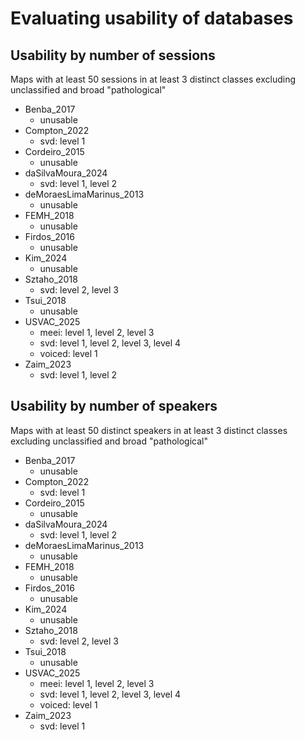 # Evaluating usability of databases

## Usability by number of sessions

Maps with at least 50 sessions in at least 3 distinct classes excluding unclassified and broad "pathological"

- Benba_2017
  - unusable
- Compton_2022
  - svd: level 1
- Cordeiro_2015
  - unusable
- daSilvaMoura_2024
  - svd: level 1, level 2
- deMoraesLimaMarinus_2013
  - unusable
- FEMH_2018
  - unusable
- Firdos_2016
  - unusable
- Kim_2024
  - unusable
- Sztaho_2018
  - svd: level 2, level 3
- Tsui_2018
  - unusable
- USVAC_2025
  - meei: level 1, level 2, level 3
  - svd: level 1, level 2, level 3, level 4
  - voiced: level 1
- Zaim_2023
  - svd: level 1, level 2

## Usability by number of speakers

Maps with at least 50 distinct speakers in at least 3 distinct classes excluding unclassified and broad "pathological"

- Benba_2017
  - unusable
- Compton_2022
  - svd: level 1
- Cordeiro_2015
  - unusable
- daSilvaMoura_2024
  - svd: level 1, level 2
- deMoraesLimaMarinus_2013
  - unusable
- FEMH_2018
  - unusable
- Firdos_2016
  - unusable
- Kim_2024
  - unusable
- Sztaho_2018
  - svd: level 2, level 3
- Tsui_2018
  - unusable
- USVAC_2025
  - meei: level 1, level 2, level 3
  - svd: level 1, level 2, level 3, level 4
  - voiced: level 1
- Zaim_2023
  - svd: level 1
